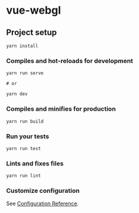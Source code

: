 # vue-webgl

## Project setup

```
yarn install
```

### Compiles and hot-reloads for development

```
yarn run serve

# or

yarn dev
```

### Compiles and minifies for production

```
yarn run build
```

### Run your tests

```
yarn run test
```

### Lints and fixes files

```
yarn run lint
```

### Customize configuration

See [Configuration Reference](https://cli.vuejs.org/config/).
